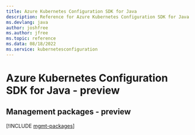 ```yaml
---
title: Azure Kubernetes Configuration SDK for Java
description: Reference for Azure Kubernetes Configuration SDK for Java
ms.devlang: java
author: joshfree
ms.author: jfree
ms.topic: reference
ms.data: 08/18/2022
ms.service: kubernetesconfiguration
---
```

# Azure Kubernetes Configuration SDK for Java - preview

## Management packages - preview
[!INCLUDE [mgmt-packages](kubernetes-configuration-mgmt-index.md)]